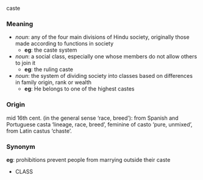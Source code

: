 caste
### Meaning
+ _noun_: any of the four main divisions of Hindu society, originally those made according to functions in society
	+ __eg__: the caste system
+ _noun_: a social class, especially one whose members do not allow others to join it
	+ __eg__: the ruling caste
+ _noun_: the system of dividing society into classes based on differences in family origin, rank or wealth
    + __eg__: He belongs to one of the highest castes

### Origin

mid 16th cent. (in the general sense ‘race, breed’): from Spanish and Portuguese casta ‘lineage, race, breed’, feminine of casto ‘pure, unmixed’, from Latin castus ‘chaste’.

### Synonym

__eg__: prohibitions prevent people from marrying outside their caste

+ CLASS


